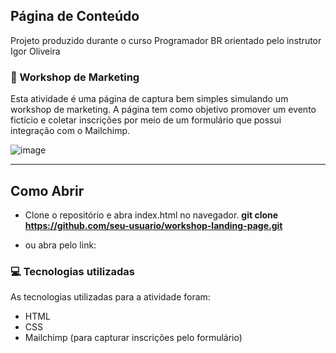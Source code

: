 Página de Conteúdo
---

Projeto produzido durante o curso Programador BR orientado pelo instrutor Igor Oliveira

### 📣 Workshop de Marketing

Esta atividade é uma página de captura bem simples simulando um workshop de marketing. A página tem como objetivo promover um evento fictício e coletar inscrições por meio de um formulário que possui integração com o Mailchimp.

![image](https://github.com/user-attachments/assets/bfa17d03-b4e5-49c9-a33b-9d06891987dc)

---

## Como Abrir

- Clone o repositório e abra index.html no navegador.
  **git clone https://github.com/seu-usuario/workshop-landing-page.git**

- ou abra pelo link: 


### 💻 Tecnologias utilizadas
As tecnologias utilizadas para a atividade foram:

- HTML
- CSS
- Mailchimp (para capturar inscrições pelo formulário)
